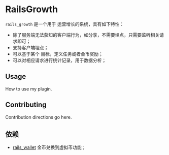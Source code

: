 # RailsGrowth

`rails_growth` 是一个用于 运营增长的系统，具有如下特性：

* 除了服务端无法获知的客户端行为，如分享，不需要埋点，只需要监听相关请求即可；
* 支持客户端埋点；
* 可以基于某个 目标，定义任务或者金币奖励；
* 可以对相应请求进行统计记录，用于数据分析；

## Usage
How to use my plugin.


## Contributing
Contribution directions go here.

## 依赖
* [rails_wallet]() 金币兑换到虚拟币功能；
